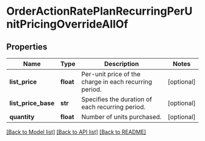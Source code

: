 # OrderActionRatePlanRecurringPerUnitPricingOverrideAllOf

## Properties
Name | Type | Description | Notes
------------ | ------------- | ------------- | -------------
**list_price** | **float** | Per-unit price of the charge in each recurring period.  | [optional] 
**list_price_base** | **str** | Specifies the duration of each recurring period.  | [optional] 
**quantity** | **float** | Number of units purchased.  | [optional] 

[[Back to Model list]](../README.md#documentation-for-models) [[Back to API list]](../README.md#documentation-for-api-endpoints) [[Back to README]](../README.md)


